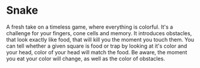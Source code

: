 # Snake
A fresh take on a timeless game, where everything is colorful. It's a challenge for your fingers, cone cells and memory.
It introduces obstacles, that look exactly like food, that will kill you the moment you touch them. You can tell whether a given square is food or trap by looking at it's color and your head, color of your head will match the food. Be aware, the moment you eat your color will change, as well as the color of obstacles.
